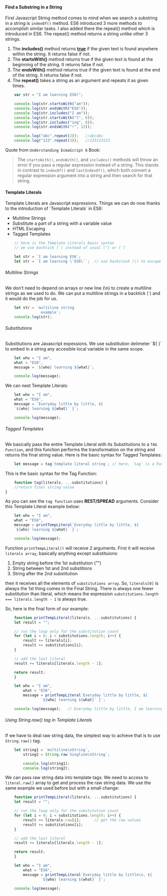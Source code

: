 <h4>Find a Substring in a String</h4>

First Javascript String method comes to mind when we search a substring in a string is `indexOf()` method. ES6 introduced 3 more methods to accomplish similar tasks. I also added there the repeat() method which is introduced in ES6. The repeat() method returns a string unlike other 3 strings.

1. The **includes()** method returns <b><u>true</b></u> if the given text is found anywhere within the string. It returns false if not.
2. The **startsWith()** method returns true if the given text is found at the beginning of the string. It returns false if not.
3. The **endsWith()** method returns true if the given text is found at the end of the string. It returns false if not.
4. The **repeat()** takes a string as an argument and repeats it as given times.

```javascript
	var str = "I am learning ES6!";

	console.log(str.startsWith("am"));
	console.log(str.endsWith("ES6"));
	console.log(str.includes("I am"));
	console.log(str.startsWith("l", 6));
	console.log(str.includes("ing", 8));
	console.log(str.endsWith("!", 12));

	console.log("abc".repeat(2));	//abcabc
	console.log("123".repeat(3));	//123123123
```

Quote from `Understanding EcmaScript 6` Book:
> The `startsWith()`, `endsWith()`, and `includes()` methods will throw an error if you pass a regular expression instead of a string. This stands in contrast to `indexOf()` and `lastIndexOf()`, which both convert a regular expression argument into a string and then search for that string.

<h4>Template Literals</h4>
Template Literals are Javascript expressions. Things we can do now thanks to the introduction of `Template Literals` in ES6:

- Multiline Strings
- Substitute a part of a string with a variable value
- HTML Escaping
- Tagged Templates

```javascript
	// here is the Template Literals basic syntax
	// we use backtick (`) instead of usual (") or (')

	let str = `I am learning ES6`;
	let str = `I am learning \`ES6\``;	// use backslash (\) to escape backtick (`)
```
<h6>Multiline Strings</h6>

We don't need to depend on arrays or new line (\n) to create a multiline strings as we used to do. We can put a multiline strings in a backtick (`) and it would do the job for us.
```javascript
	let str = `multiline string
				example`;
	console.log(str);
```
<h6>Substitutions</h6>
Substitutions are Javascript expessions. We use substitution delimeter `${ }` to embed in a string any accesible local variable in the same scope.

```javascript
	let who = "I am", 
	what = "ES6", 
	message = `${who} learning ${what}`;

	console.log(message);
```

We can nest Template Literals:

```javascript
	let who = "I am", 
	what = "ES6", 
	message = `Everyday little by little, ${ 
	`${who} learning ${what}` }`;

	console.log(message);
```

<h6>Tagged Templates</h6>

We basically pass the entire Template Literal with its Substitutions to a `TAG Function`, and this function performs the transformation on the string and returns the final string value. Here is the basic syntax for Tagged Templates:

```javascript
	let message = tag`template literal string`;	// here, `tag` is a Function
```

This is the basic syntax for the Tag Function:

```javascript
	function tag(literals, ...substitutions) {
	//return final string value
}
```
As you can see the `tag function` uses **REST/SPREAD** arguments. Consider this Template Literal example below:

```javascript
	let who = "I am", 
	what = "ES6", 
	message = printTempLiteral`Everyday little by little, ${ 
	`${who} learning ${what}` }`;

	console.log(message);
```

Function `printTempLiteral()` will receive 2 arguments. First it will receive `literals array`, basically anything except substituions:

1. Empty string before the 1st substitution ("")
2. String between 1st and 2nd substitions
3. String after the 2nd substitution

then it receives all the elements of `substitutions array`.
So, `literals[0]` is always the 1st thing comes in the Final String. There is always one fewer substitution than literal, which means the expression `substitutions.length === literals.length - 1` is always true.

So, here is the final form of our example:

```javascript
	function printTempLiteral(literals, ...substitutions) {
    let result = "";

    // run the loop only for the substitution count
    for (let i = 0; i < substitutions.length; i++) {
        result += literals[i];
        result += substitutions[i];
    }

    // add the last literal
    result += literals[literals.length - 1];

    return result;
	}

	let who = "I am", 
		what = "ES6", 
		message = printTempLiteral`Everyday little by little, ${ 
				`${who} learning ${what}` }`;

	console.log(message);	// Everyday little by little, I am learning ES6
```

<h6>Using String.raw() tag in Template Literals</h6>

If we have to deal raw string data, the simplest way to achieve that is to use `String.raw()` tag.

```javascript
	let string1 = `multiline\nString`,
		string2 = String.raw`Singline\nString`;

		console.log(string1);
		console.log(string2);
```

We can pass raw string data into template tags. We need to access to `literal.raw[]` array to get and process the raw string data. We use the same example we used before but with a small change:

```javascript
	function printTempLiteral(literals, ...substitutions) {
    let result = "";

    // run the loop only for the substitution count
    for (let i = 0; i < substitutions.length; i++) {
        result += literals.raw[i];		// get the raw values
        result += substitutions[i];
    }

    // add the last literal
    result += literals[literals.length - 1];

    return result;
    }

    let who = "I am", 
        what = "ES6", 
        message = printTempLiteral`Everyday little by little\n, ${ 
                `${who} learning ${what}` }`;

    console.log(message);
```